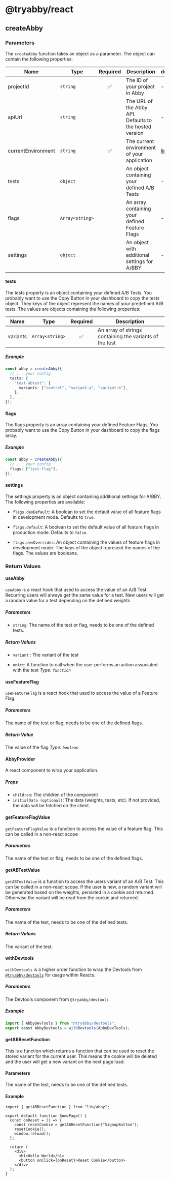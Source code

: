 # @tryabby/react

## createAbby

### Parameters

The `createAbby` function takes an object as a parameter. The object can contain the following properties:

| Name               | Type            | Required | Description                                             | details               |
| ------------------ | --------------- | :------: | ------------------------------------------------------- | --------------------- |
| projectId          | `string`        |    ✅    | The ID of your project in Abby                          | -                     |
| apiUrl             | `string`        |          | The URL of the Abby API. Defaults to the hosted version | -                     |
| currentEnvironment | `string`        |    ✅    | The current environment of your application             | [link](/environments) |
| tests              | `object`        |          | An object containing your defined A/B Tests             | -                     |
| flags              | `Array<string>` |          | An array containing your defined Feature Flags          | -                     |
| settings           | `object`        |          | An object with additional settings for A/BBY            | -                     |

#### tests

The tests property is an object containing your defined A/B Tests. You probably want to use the Copy Button in your dashboard to copy the tests object.
They keys of the object represent the names of your predefined A/B tests. The values are objects containing the following properties:

| Name     | Type            | Required | Description                                             |
| -------- | --------------- | :------: | ------------------------------------------------------- |
| variants | `Array<string>` |    ✅    | An array of strings containing the variants of the test |

##### Example

```ts
const abby = createAbby({
  // ... your config
  tests: {
    "test-abtest": {
      variants: ["control", "variant-a", "variant-b"],
    },
  },
});
```

#### flags

The flags property is an array containing your defined Feature Flags. You probably want to use the Copy Button in your dashboard to copy the flags array.

##### Example

```ts
const abby = createAbby({
  // ... your config
  flags: ["test-flag"],
});
```

#### settings

The settings property is an object containing additional settings for A/BBY. The following properties are available:

- `flags.devDefault`: A boolean to set the default value of all feature flags in development mode. Defaults to `true`.

- `flags.default`: A boolean to set the default value of all feature flags in production mode. Defaults to `false`.

- `flags.devOverrides`: An object containing the values of feature flags in development mode. The keys of the object represent the names of the flags.
  The values are booleans.

### Return Values

#### useAbby

`useAbby` is a react hook that used to access the value of an A/B Test.
Recurring users will always get the same value for a test.
New users will get a random value for a test depending on the defined weights

##### Parameters

- `string`: The name of the test or flag, needs to be one of the defined tests.

##### Return Values

- `variant` : The variant of the test

- `onAct`: A function to call when the user performs an action associated with the test _Type: `function`_

#### useFeatureFlag

`useFeatureFlag` is a react hook that used to access the value of a Feature Flag.

##### Parameters

The name of the test or flag, needs to be one of the defined flags.

##### Return Value

The value of the flag _Type: `boolean`_

#### AbbyProvider

A react component to wrap your application.

##### Props

- `children`: The children of the component
- `initialData (optional)`: The data (weights, tests, etc). If not provided, the data will be fetched on the client.

#### getFeatureFlagValue

`getFeatureFlagValue` is a function to access the value of a feature flag. This can be called in a non-react scope

##### Parameters

The name of the test or flag, needs to be one of the defined flags.

#### getABTestValue

`getABTestValue` is a function to access the users variant of an A/B Test. This can be called in a non-react scope.
If the user is new, a random variant will be generated based on the weights, persisted in a cookie and returned.
Otherwise the variant will be read from the cookie and returned.

##### Parameters

The name of the test, needs to be one of the defined tests.

##### Return Values

The variant of the test.

#### withDevtools

`withDevtools` is a higher order function to wrap the Devtools from [`@tryabby/devtools`](/devtools) for usage within Reacts.

##### Parameters

The Devtools component from `@tryabby/devtools`

##### Example

```jsx
import { AbbyDevTools } from "@tryabby/devtools";
export const AbbyDevtools = withDevtools(AbbyDevTools);
```

#### getABResetFunction

This is a function which returns a function that can be used to reset the stored variant for the current user.
This means the cookie will be deleted and the user will get a new variant on the next page load.

#### Parameters

The name of the test, needs to be one of the defined tests.

#### Example

```tsx
import { getABResetFunction } from "lib/abby";

export default function SomePage() {
  const onReset = () => {
    const resetCookie = getABResetFunction("SignupButton");
    resetCookie();
    window.reload();
  };

  return (
    <div>
      <h1>Hello World</h1>
      <button onClick={onReset}>Reset Cookie</button>
    </div>
  );
}
```
